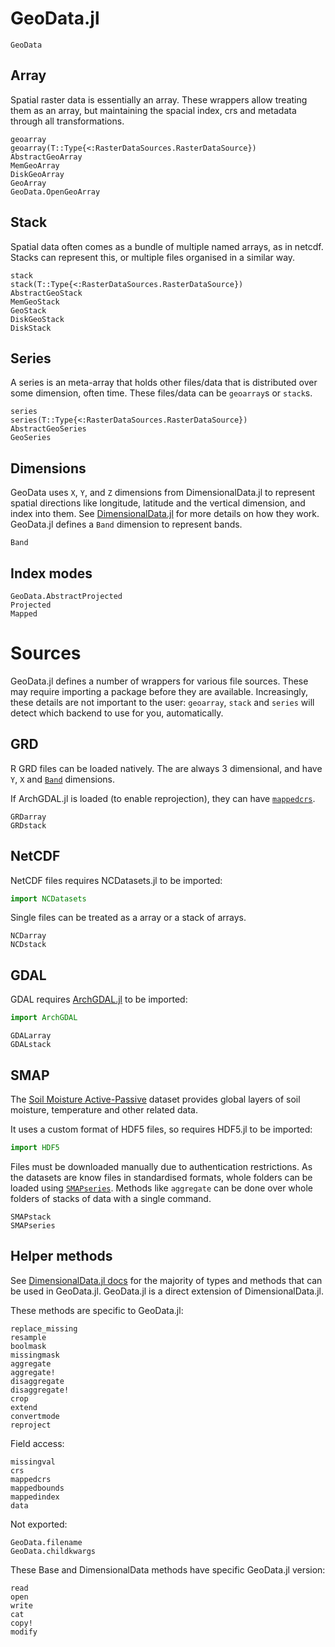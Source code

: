 # GeoData.jl

```@docs
GeoData
```

## Array

Spatial raster data is essentially an array. These wrappers allow treating them
as an array, but maintaining the spacial index, crs and metadata through all
transformations.

```@docs
geoarray
geoarray(T::Type{<:RasterDataSources.RasterDataSource})
AbstractGeoArray
MemGeoArray
DiskGeoArray
GeoArray
GeoData.OpenGeoArray
```

## Stack

Spatial data often comes as a bundle of multiple named arrays, as in netcdf.
Stacks can represent this, or multiple files organised in a similar way.

```@docs
stack
stack(T::Type{<:RasterDataSources.RasterDataSource})
AbstractGeoStack
MemGeoStack
GeoStack
DiskGeoStack
DiskStack
```

## Series

A series is an meta-array that holds other files/data that is distributed over
some dimension, often time. These files/data can be `geoarray`s or `stack`s.

```@docs
series
series(T::Type{<:RasterDataSources.RasterDataSource})
AbstractGeoSeries
GeoSeries
```

## Dimensions

GeoData uses `X`, `Y`, and `Z` dimensions from DimensionalData.jl to represent
spatial directions like longitude, latitude and the vertical dimension, and
index into them. See
[DimensionalData.jl](https://github.com/rafaqz/DimensionalData.jl/) for more
details on how they work. GeoData.jl defines a `Band` dimension to represent
bands.

```@docs
Band
```

## Index modes

```@docs
GeoData.AbstractProjected
Projected
Mapped
```

# Sources

GeoData.jl defines a number of wrappers for various file sources. These may
require importing a package before they are available. Increasingly, these
details are not important to the user: `geoarray`, `stack` and `series` will
detect which backend to use for you, automatically.

## GRD

R GRD files can be loaded natively. The are always 3 dimensional, and have
`Y`, `X` and [`Band`](@ref) dimensions.

If ArchGDAL.jl is loaded (to enable reprojection), they can have [`mappedcrs`](@ref).

```@docs
GRDarray
GRDstack
```

## NetCDF

NetCDF files requires NCDatasets.jl to be imported:

```julia
import NCDatasets
```

Single files can be treated as a array or a stack of arrays. 

```@docs
NCDarray
NCDstack
```

## GDAL

GDAL requires [ArchGDAL.jl](https://github.com/yeesian/ArchGDAL.jl/issues) to be
imported: 

```julia
import ArchGDAL
```

```@docs
GDALarray
GDALstack
```

## SMAP

The [Soil Moisture Active-Passive](https://smap.jpl.nasa.gov/) dataset provides
global layers of soil moisture, temperature and other related data.

It uses a custom format of HDF5 files, so requires HDF5.jl to be imported:

```julia
import HDF5
```

Files must be downloaded manually due to authentication restrictions. As the
datasets are know files in standardised formats, whole folders can be loaded
using [`SMAPseries`](@ref). Methods like `aggregate` can be done over whole
folders of stacks of data with a single command.

```@docs
SMAPstack
SMAPseries
```

## Helper methods

See [DimensionalData.jl docs](https://rafaqz.github.io/DimensionalData.jl/stable/)
for the majority of types and methods that can be used in GeoData.jl. 
GeoData.jl is a direct extension of DimensionalData.jl.

These methods are specific to GeoData.jl:

```@docs
replace_missing
resample
boolmask
missingmask
aggregate
aggregate!
disaggregate
disaggregate!
crop
extend
convertmode
reproject
```

Field access:

```@docs
missingval
crs
mappedcrs
mappedbounds
mappedindex
data
```

Not exported:
```@docs
GeoData.filename
GeoData.childkwargs
```

These Base and DimensionalData methods have specific GeoData.jl version:

```@docs
read
open
write
cat
copy!
modify
```
